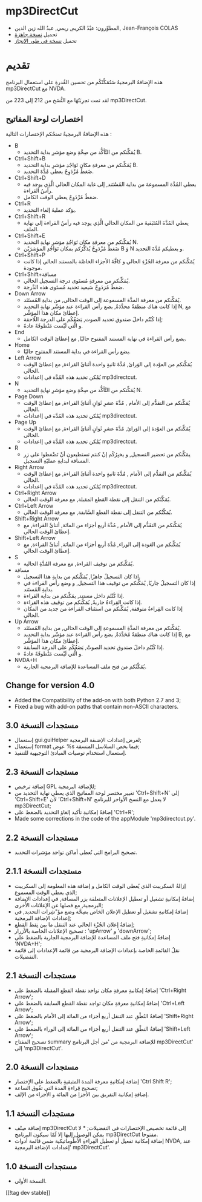 # mp3DirectCut #

*	 المطوِّرون: عبْدُ الكريم, ريمي, عبدُ الله زين الدين, Jean-François COLAS
*	 تحميل [نسخة جاهزة][1]
*	 تحميل [نسخة في طور الإنجاز][2]

# تقديم #

هذه الإِضافةُ البرمجيةُ سَتُمَكِّنُكُم من تحسين القُدرةِ على استعمال
البرنامج mp3DirectCut مع NVDA.

لقد تمت تجرِبَتُهَا مع النُّسَخ من 212 إلى 223 من mp3DirectCut.

## اختصارات لوحة المفاتيح ##

هذه الإضافةُ البرمجيةُ تمنحُكم الإختصارات التالية :

*	B
	*	يُمَكِّنكم من التَّأكُّد من صِحَّةِ وضع مؤشرِ بداية التحديد B.
*	Ctrl+Shift+B
	*	يُمَكِّنكم من معرفةِ مكان تَوَاجُدِ مؤشرِ بداية التحديد B.
	*	ضَغطٌ مُزْدَوِجٌ يعطي مُدَّةَ التحديد.
*	Ctrl+Shift+D
	*	يعطي المُدَّةَ المسموعةَ من بداية المُسْتَند, إلى غاية المكان الحالي الَّذِي يوجد فيه رأسُ القراءة.
	*	ضغطٌ مُزْدَوِجٌ يعطي الوقت الكامل.
*	Ctrl+R
	*	يؤكد عمليةَ إلغاء التحديد.
*	Ctrl+Shift+R
	*	يعطي المُدَّةَ المُتَبَقيةَ من المكان الحالي الَّذِي يوجد فيه رأسُ القراءة إلى نهاية الملف.
*	Ctrl+Shift+E
	*	يُمَكِّنكم من معرفةِ مكان تَوَاجُدِ مؤشرِ نهايةِ التحديد N.
	*	ضَغطٌ مُزْدَوِجٌ يُذكِّرُكم بمكان تَوَاجُدِ المؤشرَيْن B وَ N و يعطيكم مُدَّةََ التحديد.
*	Ctrl+Shift+P
	*	يُمَكِّنكم من معرفة الجُزْءِ الحالي و كافَّةَ الأجزاء الخاصَّة بالمستند الحالي إذا كانت موجودة.
*	Ctrl+Shift+مسافة
	*	يُمَكِّنكم من معرفةِ مُستَوى درجة التسجيل الحالي.
	*	ضغطٌ مُزدَوِجٌ سَيعيد تحديد مُستَوى هذه الدَّرجة.
*	Down Arrow
	*	يُمَكِّنكم من معرفة المدَّة المسموعة إلى الوقت الحالي, من بدايةِ المُستَنَد.
	*	إذا كانت هناك منطقةٌ محدَّدَةٌ, يضع رأس القراءة عند مؤشّر نهايةِ التحديد N, مع إعطائ مكان هذا المؤشِّر.
	*	إذا كُنْتُم داخلَ صندوق تحديد الصوت, يَضَعُكُم على الدرجة اللّاحقة;
	*	و الَّتي لَيْست مَنْطوقَةً عادةً.
*	End
	*	يضع رأس القراءة في نهاية المستند المفتوح حاليًا, مع إعطائ الوقت الكامل.
*	Home
	*	يضع رأس القراءة في بداية المستند المفتوح حاليًا.
*	Left Arrow
	*	يُمَكِّنكم من العوْدة إلى الوَرائ, مُدَّةَ ثانيةٍ واحدة أثنائَ القراءة, مع إعطائ الوقت الحالي.
	*	يُمْكن تحديد هذه المُدَّة في إاعدادات mp3directcut.
*	N
	*	يُمَكِّنكم من التَّأكُّد من صِحَّةِ وضع مؤشرِ نهايةِ التحديد N.
*	Page Down
	*	يُمَكِّنكم من التقدُّم إلى الأمام , مُدَّةَ عشرِ ثَوَانٍ أثنائَ القراءة, مع إعطائ الوقت الحالي.
	*	يُمْكن تحديد هذه المُدَّة في إاعدادات mp3directcut.
*	Page Up
	*	يُمَكِّنكم من العوْدة إلى الوَرائ, مُدَّةَ عشرِ ثَوانٍ أثنائَ القراءة, مع إعطائ الوقت الحالي.
	*	يُمْكن تحديد هذه المُدَّة في إاعدادات mp3directcut.
*	R
	*	يمَكِّنكم من تحضير التسجيل, و يخبِرُكُم إنْ كنتم تستطيعون أنْ تَضْغطوا على زر المسافة لبدايةِ عمليّةِ التسجيل.
*	Right Arrow
	*	يُمَكِّنكم من التقدُّم إلى الأمام , مُدَّةَ ثانيةٍ واحدة أثنائَ القراءة, مع إعطائ الوقت الحالي.
	*	يُمْكن تحديد هذه المُدَّة في إاعدادات mp3directcut.
*	Ctrl+Right Arrow
	*	يُمَكِّنُكم من التنقل إلى نقطة القطع المقبلة, مع معرفة الوقت الحالي.
*	Ctrl+Left Arrow
	*	يُمَكِّنُكم من التنقل إلى نقطة القطع السَّابقة, مع معرفة الوقت الحالي.
*	Shift+Right Arrow
	*	يُمَكِّنكم من التقَدُّم إلى الأمام , مُدَّةَ أربع أجزاء من المائة, أثنائَ القراءة, مع إعطائ الوقت الحالي.
*	Shift+Left Arrow
	*	يُمَكِّنكم من العَودة إلى الوراء, مُدَّةَ أربع أجزاء من المائة, أثنائَ القراءة, مع إعطائ الوقت الحالي.
*	S
	*	يُمَكِّنكم من توقيف القراءة, مع معرفة المُدَّةِ الحالية.
*	مسافة
	*	اذا كان التسجيلُ جاهزًا, يُمَكِّنكم من بدايةِ هذا التسجيل.
	*	إذا كان التسجيلُ جاريًا, يُمَكِّنكم من توقيف هذا التسجيل, و وضع رأس القراءة في بدايةِ المُستَند.
	*	إذا كُنْتُم داخل مستند, يمَكِّنكم من بداية القراءة.
	*	إذا كانت القِراءةُ جاريةً, يُمَكِّنكم من توقيف هذه القراءة.
	*	إذا كانت القِراءةُ متوقفة, يُمَكِّنكم من استئناف القراءة من جديد من المكان الحالي.
*	Up Arrow
	*	يُمَكِّنكم من معرفة المدَّةِ المسموعةِ إلى الوقت الحالي, من بدايةِ المُستَنَد.
	*	إذا كانت هناك منطقةٌ مُحَدَّدَةٌ, يضع رأس القراءة عند مؤشّر بدايةِ التحديد B, مع إعطائ مكان هذا المؤشِّر.
	*	إذا كُنْتُم داخلَ صندوق تحديد الصوتْ, يَضَعُكُم على الدرجة السابقة.
	*	و الَّتي لَيْست مَنْطوقَةً عادةً.
*	NVDA+H
	*	يُمَكِّنُكم من فتح ملف المساعدة للإضافة البرمجية الجارية.

## Change for version 4.0 ##

*	 Added the Compatibility of the add-on with both Python 2.7 and 3;
*	 Fixed a bug with add-on paths that contain non-ASCII characters.

## مستجدات النسخة 3.0 ##

*	 إستعمال gui.guiHelper لعرض إعدادات الإضىفة البرمجية;
*	 إستعمال format عوض %s فيما يخص السلاسل المنسقة;
*	 إستعمال استخدام توصيات المبادئ التوجيهية للتنفيذ.

## مستجدات النسخة 2.3 ##

*	 إضافة ترخيص GPL للإضافة البرمجية;
*	 تغيير مختصر لوحة المفاتيح الذي يعطي نهاية التحديد من 'Ctrl+Shift+N' إلى
   'Ctrl+Shift+E' لأن 'Ctrl+Shift+N' لا يعمل مع النسخ الأواخر للبرنامج
   mp3DirectCut;
*	 إضافةُ إمكانيةِ تأكيد إلغاؤ التحديد بالضغط على 'Ctrl+R';
*	 Made some corrections in the code of the appModule 'mp3directcut.py'.

## مستجدات النسخة 2.2 ##

*	 تصحيح البرامج التي تُعطي أماكن تواجد مؤشرات التحديد.

## مستجدات النسخة 2.1.1 ##

*	 إزالةُ السكريبت الذي يُعطي الوقت الكامل و إضافة هذه المعلومة إلى السكريبت
   الذي يعطي الوقت المسموع;
*	 إضافةُ إمكانيةِ تشغيل أو تعطيل الإعلانات المتعلقة بزر المسافة, في إعدادات
   الإضافة البرمجية, مع فصلها عن الإعلانات الأُخرى;
*	 إضافةُ إمكانيةِ تشغيل أو تعطيل الإعلان الخاص بصِحَّة وضع مؤَ"شِرات
   التحديد, في إعدادات الإضافة البرمجية;
*	 إضافةُ إعلان الجُزْءِ الحالي عند التنقل ما بين نِقط القطع;
*	 تصحيح الإعلانات الخاصة بالأزرار : 'upArrow' و 'downArrow';
*	 إضافةُ إمكانيةِ فتح ملف المساعدة للإضافة البرمجية الجارية بالضغط على
   'NVDA+H';
*	 نقلُ القائمةِ الخاصة بإعدادات الإضافة البرمجية من قائمة الإعدادات إلى
   قائمة التفضيلات.

## مستجدات النسخة 2.1 ##

*	 إضافةُ إمكانيةِ معرفةِ مكان تواجد نقطة القطع المقبلة بالضغط على
   'Ctrl+Right Arrow';
*	 إضافةُ إمكانيةِ معرفةِ مكان تواجد نقطة القطع السابقة بالضغط على
   'Ctrl+Left Arrow';
*	 إضافةُ النُطْقِ عند التنقل أربع أجزاء من المائة إلى الأمام بالضغط على
   'Shift+Right Arrow';
*	 إضافةُ النطْقِ عند التنقل أربع أجزاء من المائة إلى الوراء بالضغط على
   'Shift+Left Arrow';
*	 تصحيح المفتاح summary للإضافة البرمجية من 'من أجل البرنامج mp3DirectCut'
   إلى 'mp3DirectCut'.

## مستجدات النسخة 2.0 ##

*	 إضافة إمكانيةِ معرفة المدة المتبقيةِ بالضغط على الإختصار 'Ctrl Shift R';
*	 تصحيح قِراءةِ المدة التي تفُوق الساعة;
*	 إضافةِ إمكانية التفريق بين الأجزاِ من المائة و الأجزاء من الإلف.

## مستجدات النسخة 1.1 ##

*	 إضافة صِنْف mp3DirectCut إلى قائمة تخصيص الإختصارات في التفضيلات;
	*	 لا يمكن الوصول إليها إلا لَمّا سيكون البرنامج mp3DirectCut مفتوحا.
*	 إضافة إمكانية تفعيل أو تعطيل القِراءةِ الأُطُوماتيكية ضمن قائمة أدوات NVDA, عند 'إعدادات الإضافة البرمجية mp3DirectCut'.

## مستجدات النسخة 1.0 ##

*	 النسخة الأولى.

[[!tag dev stable]]

[1]: https://addons.nvda-project.org/files/get.php?file=mp3dc

[2]: https://addons.nvda-project.org/files/get.php?file=mp3dc-dev
